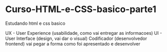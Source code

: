 # Curso-HTML-e-CSS-basico-parte1

Estudando html e css basico

UX - User Experience (usabilidade, como vai entregar as informacoes)
UI - User Interface (design, vai dar o visual)
Codificador (desenvolvedor frontend) vai pegar a forma como foi apresentado e desenvolver